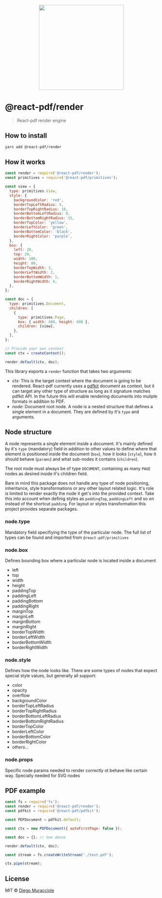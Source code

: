 <p align="center">
  <img src="https://user-images.githubusercontent.com/5600341/27505816-c8bc37aa-587f-11e7-9a86-08a2d081a8b9.png" height="280px">
</p>

# @react-pdf/render

> React-pdf render engine

## How to install
```sh
yarn add @react-pdf/render
```

## How it works

```js
const render = require('@react-pdf/render');
const primitives = require('@react-pdf/primitives');

const view = {
  type: primitives.View,
  style: {
    backgroundColor: 'red',
    borderTopLeftRadius: 5,
    borderTopRightRadius: 10,
    borderBottomLeftRadius: 0,
    borderBottomRightRadius: 15,
    borderTopColor: 'yellow',
    borderLeftColor: 'green',
    borderBottomColor: 'black',
    borderRightColor: 'purple',
  },
  box: {
    left: 20,
    top: 20,
    width: 100,
    height: 80,
    borderTopWidth: 3,
    borderLeftWidth: 2,
    borderBottomWidth: 1,
    borderRightWidth: 4,
  },
};

const doc = {
  type: primitives.Document,
  children: [
    {
      type: primitives.Page,
      box: { width: 400, height: 600 },
      children: [view],
    },
  ],
};

// Provide your own context
const ctx = createContext();

render.default(ctx, doc);
```

This library exports a `render` function that takes two arguments:

- *ctx*: This is the target context where the document is going to be rendered. React-pdf currently uses a [pdfkit](https://github.com/react-pdf/pdfkit) document as context, but it can target any other type of structure as long as it signature matches pdfkit API. In the future this will enable rendering documents into muliple formats in addition to PDF.
- *node*: Document root node. A node is a nested structure that defines a single element in a document. They are defined by it's `type` and arguments.

## Node structure

A node represents a single element inside a document. It's mainly defined by it's `type` (mandatory) field in addition to other values to define where that element is positioned inside the document (`box`), how it looks (`style`), how it should behave (`params`) and what sub-nodes it contains (`children`).

The root node must always be of type `DOCUMENT`, containing as many `PAGE` nodes as desired inside it's children field.

Bare in mind this package does not handle any type of node positioning, inheritance, style transformations or any other layout related logic. It's role is limited to render exactly the node it get's into the provided context. Take this into account when definig styles as `paddingTop`, `paddingLeft` and so on instead of the shortcut `padding`. For layout or styles transformation this project provides separate packages.

### node.type

Mandatory field specifiying the type of the particular node. The full list of types can be found and imported from `@react-pdf/primitives`

### node.box

Defines bounding box where a particular node is located inside a document

- left
- top
- width
- height
- paddingTop
- paddingLeft
- paddingBottom
- paddingRight
- marginTop
- marginLeft
- marginBottom
- marginRight
- borderTopWidth
- borderLeftWidth
- borderBottomWidth
- borderRightWidth

### node.style

Defines how the node looks like. There are some types of nodes that expect special style values, but generally all support:

- color
- opacity
- overflow
- backgroundColor
- borderTopLeftRadius
- borderTopRightRadius
- borderBottomLeftRadius
- borderBottomRightRadius
- borderTopColor
- borderLeftColor
- borderBottomColor
- borderRightColor
- _others..._

### node.props

Specific node params needed to render correctly ot behave like certain way. Specially needed for SVG nodes

## PDF example

```js
const fs = require('fs');
const render = require('@react-pdf/render');
const pdfkit = require('@react-pdf/pdfkit');

const PDFDocument = pdfkit.default;

const ctx = new PDFDocument({ autoFirstPage: false });

const doc = {}; // See above

render.default(ctx, doc);

const stream = fs.createWriteStream('./test.pdf');

ctx.pipe(stream);
```

## License

MIT © [Diego Muracciole](http://github.com/hoanthanh)
